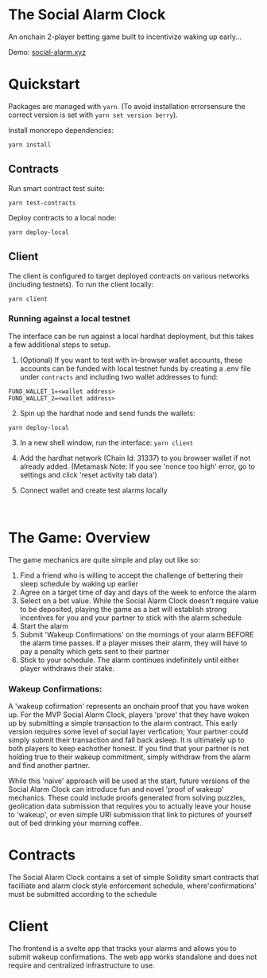 # The Social Alarm Clock

An onchain 2-player betting game built to incentivize waking up early...

Demo: [social-alarm.xyz](https://social-alarm.xyz/)

# Quickstart

Packages are managed with `yarn`. (To avoid installation errorsensure the correct version is set with `yarn set version berry`).

Install monorepo dependencies:

```
yarn install
```

## Contracts

Run smart contract test suite:

```
yarn test-contracts
```

Deploy contracts to a local node:

```
yarn deploy-local
```

## Client

The client is configured to target deployed contracts on various networks (including testnets). To run the client locally:

```
yarn client
```

### Running against a local testnet

The interface can be run against a local hardhat deployment, but this takes a few additional steps to setup.

1. (Optional) If you want to test with in-browser wallet accounts, these accounts can be funded with local testnet funds by creating a .env file under `contracts` and including two wallet addresses to fund:

```
FUND_WALLET_1=<wallet address>
FUND_WALLET_2=<wallet address>
```

2. Spin up the hardhat node and send funds the wallets:

```
yarn deploy-local
```

3. In a new shell window, run the interface: `yarn client`

4. Add the hardhat network (Chain Id: 31337) to you browser wallet if not already added. (Metamask Note: If you see 'nonce too high' error, go to settings and click 'reset activity tab data')

5. Connect wallet and create test alarms locally

<br />

# The Game: Overview

The game mechanics are quite simple and play out like so:

1. Find a friend who is willing to accept the challenge of bettering their sleep schedule by waking up earlier
2. Agree on a target time of day and days of the week to enforce the alarm
3. Select on a bet value. While the Social Alarm Clock doesn't require value to be deposited, playing the game as a bet will establish strong incentives for you and your partner to stick with the alarm schedule
4. Start the alarm
5. Submit 'Wakeup Confirmations' on the mornings of your alarm BEFORE the alarm time passes. If a player misses their alarm, they will have to pay a penalty which gets sent to their partner
6. Stick to your schedule. The alarm continues indefinitely until either player withdraws their stake.

### Wakeup Confirmations:

A 'wakeup cofirmation' represents an onchain proof that you have woken up. For the MVP Social Alarm Clock, players 'prove' that they have woken up by submitting a simple transaction to the alarm contract. This early version requires some level of social layer verfication; Your partner could simply submit their transaction and fall back asleep. It is ultimately up to both players to keep eachother honest. If you find that your partner is not holding true to their wakeup commitment, simply withdraw from the alarm and find another partner.

While this 'naive' approach will be used at the start, future versions of the Social Alarm Clock can introduce fun and novel 'proof of wakeup' mechanics. These could include proofs generated from solving puzzles, geolication data submission that requires you to actually leave your house to 'wakeup', or even simple URI submission that link to pictures of yourself out of bed drinking your morning coffee.

# Contracts

The Social Alarm Clock contains a set of simple Solidity smart contracts that facilliate and alarm clock style enforcement schedule, where'confirmations' must be submitted according to the schedule

# Client

The frontend is a svelte app that tracks your alarms and allows you to submit wakeup confirmations. The web app works standalone and does not require and centralized infrastructure to use.

